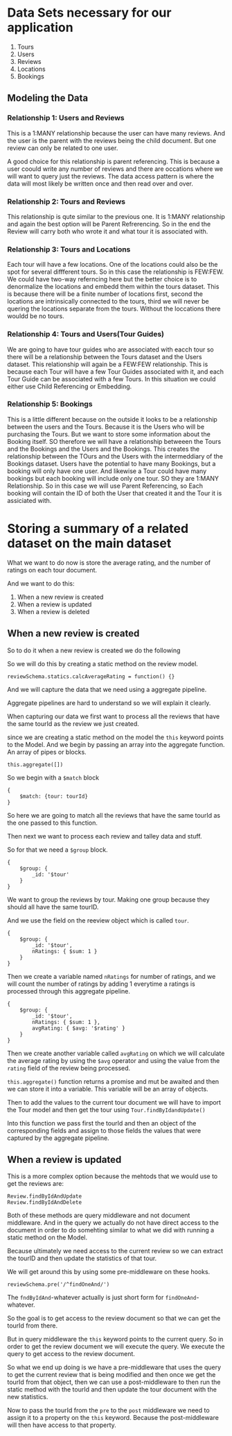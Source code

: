 # Data Sets necessary for our application

1. Tours
2. Users
3. Reviews
4. Locations
5. Bookings

## Modeling the Data

### Relationship 1: Users and Reviews

This is a 1:MANY relationship because the user can have many reviews. And the user is the parent with the reviews being the child document. But one review can only be related to one user.

A good choice for this relationship is parent referencing. This is because a user coould write any number of reviews and there are occations where we will want to query just the reviews. The data access pattern is where the data will most likely be written once and then read over and over.

### Relationship 2: Tours and Reviews

This relationship is qute similar to the previous one. It is 1:MANY relationship and again the best option will be Parent Refrerencing. So in the end the Review will carry both who wrote it and what tour it is associated with.

### Relationship 3: Tours and Locations

Each tour will have a few locations. One of the locations could also be the spot for several diffferent tours. So in this case the relationship is FEW:FEW. We could have two-way referncing here but the better choice is to denormalize the locations and embedd them within the tours dataset. This is because there will be a finite number of locations first, second the locations are intrinsically connected to the tours, third we will never be quering the locations separate from the tours. Without the loccations there wouldd be no tours.

### Relationship 4: Tours and Users(Tour Guides)

We are going to have tour guides who are associated with eacch tour so there will be a relationship between the Tours dataset and the Users dataset. This relationship will again be a FEW:FEW relationship. This is because each Tour will have a few Tour Guides associated with it, and each Tour Guide can be associated with a few Tours. In this situation we could either use Child Referencing or Embedding.

### Relationship 5: Bookings

This is a little different because on the outside it looks to be a relationship between the users and the Tours. Because it is the Users who will be purchasing the Tours. But we want to store some information about the Booking itself. SO therefore we will have a relationship betweeen the Tours and the Bookings and the Users and the Bookings. This creates the relationship between the TOurs and the Users with the intermeddiary of the Bookings dataset. Users have the potential to have many Bookings, but a booking will only have one user. And likewise a Tour could have many bookings but each booking will include only one tour. SO they are 1:MANY Relationship. So in this case we will use Parent Referencing, so Each booking will contain the ID of both the User that created it and the Tour it is assiciated with.

# Storing a summary of a related dataset on the main dataset

What we want to do now is store the average rating, and the number of ratings on each tour document.

And we want to do this:

1. When a new review is created
2. When a review is updated
3. When a review is deleted

## When a new review is created

So to do it when a new review is created we do the following

So we will do this by creating a static method on the review model.

    reviewSchema.statics.calcAverageRating = function() {}

And we will capture the data that we need using a aggregate pipeline.

Aggregate pipelines are hard to understand so we will explain it clearly.

When capturing our data we first want to process all the reviews that have the same tourId as the review we just created.

since we are creating a static method on the model the `this` keyword points to the Model.
And we begin by passing an array into the aggregate function. An array of pipes or blocks.

    this.aggregate([])

So we begin with a `$match` block

    {
        $match: {tour: tourId}
    }

So here we are going to match all the reviews that have the same tourId as the one passed to this function.

Then next we want to process each review and talley data and stuff.

So for that we need a `$group` block.

    {
        $group: {
            _id: '$tour'
        }
    }

We want to group the reviews by tour. Making one group because they should all have the same tourID.

And we use the field on the reeview object which is called `tour`.

    {
        $group: {
            _id: '$tour',
            nRatings: { $sum: 1 }
        }
    }

Then we create a variable named `nRatings` for number of ratings, and we will count the number of ratings by adding 1 everytime a ratings is processed through this aggregate pipeline.

    {
        $group: {
            _id: '$tour',
            nRatings: { $sum: 1 },
            avgRating: { $avg: '$rating' }
        }
    }

Then we create another variable called `avgRating` on which we will calculate the average rating by using the `$avg` operator and using the value from the `rating` field of the review being processed.

`this.aggregate()` function returns a promise and mut be awaited and then we can store it into a variable. This variable will be an array of objects.

Then to add the values to the current tour document we will have to import the Tour model and then get the tour using `Tour.findByIdandUpdate()`

Into this function we pass first the tourId and then an object of the corresponding fields and assign to those fields the values that were captured by the aggregate pipeline.

## When a review is updated

This is a more complex option because the mehtods that we would use to get the reviews are:

    Review.findByIdAndUpdate
    Review.findByIdAndDelete

Both of these methods are query middleware and not document middleware. And in the query we actually do not have direct access to the document in order to do somehting similar to what we did with running a static method on the Model.

Because ultimately we need access to the current review so we can extract the tourID and then update the statistics of that tour.

We will get around this by using some pre-middleware on these hooks.

    reviewSchema.pre('/^findOneAnd/')

The `fndByIdAnd`-whatever actually is just short form for `findOneAnd`-whatever.

So the goal is to get access to the review document so that we can get the tourId from there.

But in query middleware the `this` keyword points to the current query. So in order to get the review document we will execute the query. We execute the query to get access to the review document.

So what we end up doing is we have a pre-middleware that uses the query to get the current review that is being modified and then once we get the tourId from that object, then we can use a post-middleware to then run the static method with the tourId and then update the tour document with the new statistics.

Now to pass the tourId from the `pre` to the `post` middleware we need to assign it to a property on the `this` keyword. Because the post-middleware will then have access to that property.
